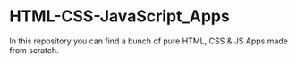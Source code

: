 # HTML-CSS-JavaScript_Apps
In this repository you can find a bunch of pure HTML, CSS & JS Apps made from scratch. 
